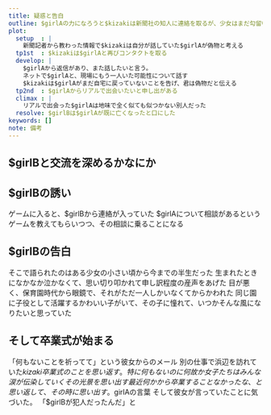 ```yaml
---
title: 疑惑と告白
outline: $girlAの力になろうと$kizakiは新聞社の知人に連絡を取るが、少女はまだ勾留中で家に帰っていないと言われ、真偽を確かめるために$girlAにリアルで出会う
plot:
  setup  : |
    新聞記者から教わった情報で$kizakiは自分が話していた$girlAが偽物と考える
  tp1st  : $kizakiは$girlAと再びコンタクトを取る
  develop: |
    $girlAから返信があり、また話したいと言う。
    ネットで$girlAと、現場にもう一人いた可能性について話す
    $kizakiは$girlAがまだ自宅に戻っていないことを告げ、君は偽物だと伝える
  tp2nd  : $girlAからリアルで出会いたいと申し出がある
  climax : |
    リアルで出会った$girlAは地味で全く似ても似つかない別人だった
  resolve: $girlBは$girlAが既に亡くなったと口にした
keywords: []
note: 備考
---
```


## $girlBと交流を深めるかなにか

## $girlBの誘い

ゲームに入ると、$girlBから連絡が入っていた
$girlAについて相談があるという
ゲームを教えてもらいつつ、その相談に乗ることになる

## $girlBの告白

そこで語られたのはある少女の小さい頃から今までの半生だった
生まれたときになかなか泣かなくて、思い切り叩かれて申し訳程度の産声をあげた
目が悪く、保育園時代から眼鏡で、それがただ一人しかいなくてからかわれた
同じ園に子役として活躍するかわいい子がいて、その子に憧れて、いつかそんな風になりたいと思っていた

## そして卒業式が始まる

「何もないことを祈ってて」という彼女からのメール
別の仕事で浜辺を訪れていた$kizaki
卒業式のことを思い返す。特に何もないのに何故か女子たちはみんな涙が伝染していく
その光景を思い出す
最近何かから卒業することなかったな、と思い返して、その時に思い出す。$girlAの言葉
そして彼女が言っていたことに気づいた。
「$girlBが犯人だったんだ」と
